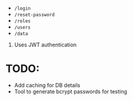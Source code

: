 * `/login`
* `/reset-password`
* `/roles`
* `/users`
* `/data`

1. Uses JWT authentication
# TODO:
* Add caching for DB details
* Tool to generate bcrypt passwords for testing